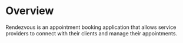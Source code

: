 <h1>Overview</h1>
Rendezvous is an appointment booking application that allows service providers to connect with their clients and manage their appointments.

